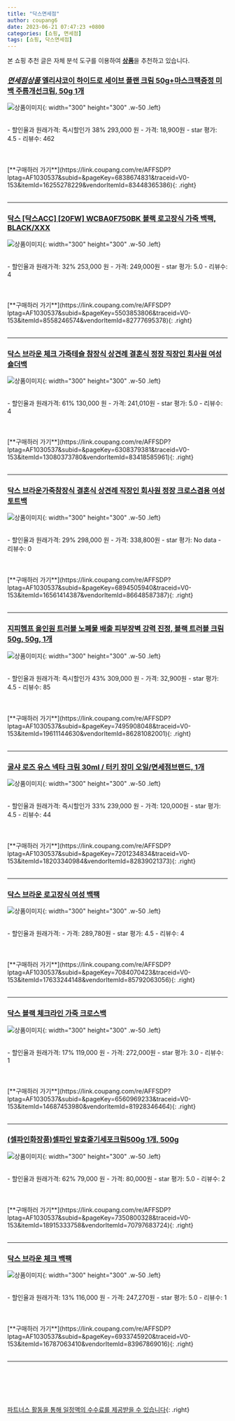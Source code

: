 ```yaml
---
title: "닥스면세점"
author: coupang6
date: 2023-06-21 07:47:23 +0800
categories: [쇼핑, 면세점]
tags: [쇼핑, 닥스면세점]
---
```


본 쇼핑 추천 글은 자체 분석 도구를 이용하여 [**상품**](https://link.coupang.com/a/bao1ui)을 추천하고 있습니다.

### [*면세점상품* 엘리샤코이 하이드로 세이브 플랜 크림 50g+마스크팩증정 미백 주름개선크림, 50g 1개](https://link.coupang.com/re/AFFSDP?lptag=AF1030537&subid=&pageKey=6838674831&traceid=V0-153&itemId=16255278229&vendorItemId=83448365386)

![상품이미지](https://thumbnail8.coupangcdn.com/thumbnails/remote/230x230ex/image/vendor_inventory/3bec/f42d3a5f1f9d0ca5d606120a33ba84f7e0a3924e09e43f39dfeddb5052e0.JPG){: width="300" height="300" .w-50 .left}


<br>
- 할인율과 원래가격: 즉시할인가 38%  293,000   원
- 가격: 18,900원
- star 평가: 4.5
- 리뷰수: 462
<br>
<br>
<br>
<br>
[**구매하러 가기**](https://link.coupang.com/re/AFFSDP?lptag=AF1030537&subid=&pageKey=6838674831&traceid=V0-153&itemId=16255278229&vendorItemId=83448365386){: .right}
<br>
<br>

---

### [닥스 [닥스ACC] [20FW] WCBA0F750BK 블랙 로고장식 가죽 백팩, BLACK/XXX](https://link.coupang.com/re/AFFSDP?lptag=AF1030537&subid=&pageKey=5503853806&traceid=V0-153&itemId=8558246574&vendorItemId=82777695378)

![상품이미지](https://thumbnail6.coupangcdn.com/thumbnails/remote/230x230ex/image/vendor_inventory/e8eb/76176ae0bb8a806e0ce397f373505e7672a130850c923ef3d85a31d21290.PNG){: width="300" height="300" .w-50 .left}


<br>
- 할인율과 원래가격: 32%  253,000   원
- 가격: 249,000원
- star 평가: 5.0
- 리뷰수: 4
<br>
<br>
<br>
<br>
[**구매하러 가기**](https://link.coupang.com/re/AFFSDP?lptag=AF1030537&subid=&pageKey=5503853806&traceid=V0-153&itemId=8558246574&vendorItemId=82777695378){: .right}
<br>
<br>

---

### [닥스 브라운 체크 가죽테슬 참장식 상견례 결혼식 정장 직장인 회사원 여성 숄더백](https://link.coupang.com/re/AFFSDP?lptag=AF1030537&subid=&pageKey=6308379381&traceid=V0-153&itemId=13080373780&vendorItemId=83418585961)

![상품이미지](https://thumbnail6.coupangcdn.com/thumbnails/remote/230x230ex/image/vendor_inventory/bc77/03c39a995c8b28cce0e749a0684d935b3052fabc59853c3c0052da44d0fb.jpg){: width="300" height="300" .w-50 .left}


<br>
- 할인율과 원래가격: 61%  130,000   원
- 가격: 241,010원
- star 평가: 5.0
- 리뷰수: 4
<br>
<br>
<br>
<br>
[**구매하러 가기**](https://link.coupang.com/re/AFFSDP?lptag=AF1030537&subid=&pageKey=6308379381&traceid=V0-153&itemId=13080373780&vendorItemId=83418585961){: .right}
<br>
<br>

---

### [닥스 브라운가죽참장식 결혼식 상견례 직장인 회사원 정장 크로스겸용 여성토트백](https://link.coupang.com/re/AFFSDP?lptag=AF1030537&subid=&pageKey=6894505940&traceid=V0-153&itemId=16561414387&vendorItemId=86648587387)

![상품이미지](https://thumbnail10.coupangcdn.com/thumbnails/remote/230x230ex/image/vendor_inventory/e411/a7fa721ffa323b4399cda353b1dd2d90073100e9e7a4e9660181ba12bd8b.jpg){: width="300" height="300" .w-50 .left}


<br>
- 할인율과 원래가격: 29%  298,000   원
- 가격: 338,800원
- star 평가: No data
- 리뷰수: 0
<br>
<br>
<br>
<br>
[**구매하러 가기**](https://link.coupang.com/re/AFFSDP?lptag=AF1030537&subid=&pageKey=6894505940&traceid=V0-153&itemId=16561414387&vendorItemId=86648587387){: .right}
<br>
<br>

---

### [지피헴프 올인원 트러블 노폐물 배출 피부장벽 강력 진정, 블랙 트러블 크림 50g, 50g, 1개](https://link.coupang.com/re/AFFSDP?lptag=AF1030537&subid=&pageKey=7495908048&traceid=V0-153&itemId=19611144630&vendorItemId=86281082001)

![상품이미지](https://thumbnail7.coupangcdn.com/thumbnails/remote/230x230ex/image/vendor_inventory/427e/3a7e47ea683638440a1506489f50b94d5775e313a381bbbc943f82ebfb3f.jpg){: width="300" height="300" .w-50 .left}


<br>
- 할인율과 원래가격: 즉시할인가 43%  309,000   원
- 가격: 32,900원
- star 평가: 4.5
- 리뷰수: 85
<br>
<br>
<br>
<br>
[**구매하러 가기**](https://link.coupang.com/re/AFFSDP?lptag=AF1030537&subid=&pageKey=7495908048&traceid=V0-153&itemId=19611144630&vendorItemId=86281082001){: .right}
<br>
<br>

---

### [굴샤 로즈 유스 넥타 크림 30ml / 터키 장미 오일/면세점브랜드, 1개](https://link.coupang.com/re/AFFSDP?lptag=AF1030537&subid=&pageKey=7201234834&traceid=V0-153&itemId=18203340984&vendorItemId=82839021373)

![상품이미지](https://thumbnail9.coupangcdn.com/thumbnails/remote/230x230ex/image/vendor_inventory/dd1e/13c382def046fafed7a250705486dd86819157888fc05158f2bb7cc33771.jpg){: width="300" height="300" .w-50 .left}


<br>
- 할인율과 원래가격: 즉시할인가 33%  239,000   원
- 가격: 120,000원
- star 평가: 4.5
- 리뷰수: 44
<br>
<br>
<br>
<br>
[**구매하러 가기**](https://link.coupang.com/re/AFFSDP?lptag=AF1030537&subid=&pageKey=7201234834&traceid=V0-153&itemId=18203340984&vendorItemId=82839021373){: .right}
<br>
<br>

---

### [닥스 브라운 로고장식 여성 백팩](https://link.coupang.com/re/AFFSDP?lptag=AF1030537&subid=&pageKey=7084070423&traceid=V0-153&itemId=17633244148&vendorItemId=85792063056)

![상품이미지](https://thumbnail8.coupangcdn.com/thumbnails/remote/230x230ex/image/vendor_inventory/a0cf/be68a5eafe81d080085a0aee7a92309ec42a16872d1cd79935dcb182d935.jpg){: width="300" height="300" .w-50 .left}


<br>
- 할인율과 원래가격: 
- 가격: 289,780원
- star 평가: 4.5
- 리뷰수: 4
<br>
<br>
<br>
<br>
[**구매하러 가기**](https://link.coupang.com/re/AFFSDP?lptag=AF1030537&subid=&pageKey=7084070423&traceid=V0-153&itemId=17633244148&vendorItemId=85792063056){: .right}
<br>
<br>

---

### [닥스 블랙 체크라인 가죽 크로스백](https://link.coupang.com/re/AFFSDP?lptag=AF1030537&subid=&pageKey=6560969233&traceid=V0-153&itemId=14687453980&vendorItemId=81928346464)

![상품이미지](https://thumbnail6.coupangcdn.com/thumbnails/remote/230x230ex/image/vendor_inventory/2317/b5c787214aca44be6c8cbf87afe8ca4ac30a9dc2cdbeb3f8a1ff3355b660.png){: width="300" height="300" .w-50 .left}


<br>
- 할인율과 원래가격: 17%  119,000   원
- 가격: 272,000원
- star 평가: 3.0
- 리뷰수: 1
<br>
<br>
<br>
<br>
[**구매하러 가기**](https://link.coupang.com/re/AFFSDP?lptag=AF1030537&subid=&pageKey=6560969233&traceid=V0-153&itemId=14687453980&vendorItemId=81928346464){: .right}
<br>
<br>

---

### [(셀파인화장품)셀파인 발효줄기세포크림500g 1개, 500g](https://link.coupang.com/re/AFFSDP?lptag=AF1030537&subid=&pageKey=7350800328&traceid=V0-153&itemId=18915333758&vendorItemId=70797683724)

![상품이미지](https://thumbnail10.coupangcdn.com/thumbnails/remote/230x230ex/image/vendor_inventory/0172/835ecf93d33c54e62f1d56f3c685df9188e16dc7e89dcab950f92c6a782d.jpg){: width="300" height="300" .w-50 .left}


<br>
- 할인율과 원래가격: 62%  79,000   원
- 가격: 80,000원
- star 평가: 5.0
- 리뷰수: 2
<br>
<br>
<br>
<br>
[**구매하러 가기**](https://link.coupang.com/re/AFFSDP?lptag=AF1030537&subid=&pageKey=7350800328&traceid=V0-153&itemId=18915333758&vendorItemId=70797683724){: .right}
<br>
<br>

---

### [닥스 브라운 체크 백팩](https://link.coupang.com/re/AFFSDP?lptag=AF1030537&subid=&pageKey=6933745920&traceid=V0-153&itemId=16787063410&vendorItemId=83967869016)

![상품이미지](https://thumbnail6.coupangcdn.com/thumbnails/remote/230x230ex/image/vendor_inventory/49fc/c62e4a7091eaec6e87607f49b4e34ba9cf6f74debd830e016e482333def1.jpg){: width="300" height="300" .w-50 .left}


<br>
- 할인율과 원래가격: 13%  116,000   원
- 가격: 247,270원
- star 평가: 5.0
- 리뷰수: 1
<br>
<br>
<br>
<br>
[**구매하러 가기**](https://link.coupang.com/re/AFFSDP?lptag=AF1030537&subid=&pageKey=6933745920&traceid=V0-153&itemId=16787063410&vendorItemId=83967869016){: .right}
<br>
<br>

---
<br><br><br><br><br> [파트너스 활동을 통해 일정액의 수수료를 제공받을 수 있습니다](https://link.coupang.com/a/bao1ui){: .right}